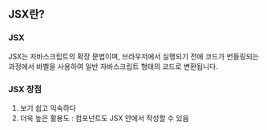 ## JSX란?

### JSX

JSX는 자바스크립트의 확장 문법이며, 브라우저에서 실행되기 전에 코드가 번들링되는 과정에서 바벨을 사용하여 일반 자바스크립트 형태의 코드로 변환됩니다.

### JSX 장점

1. 보기 쉽고 익숙하다
2. 더욱 높은 활용도 : 컴포넌트도 JSX 안에서 작성할 수 있음
